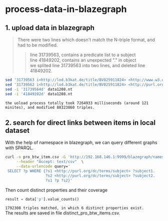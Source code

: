 # process-data-in-blazegraph
## 1. upload data in blazegraph 
>There were two lines which doesn't match the N-triple format, and had to be modified. <br>
>> line 31739563, contains a predicate list to a subject<br>
>> line 41849202, contains an unexpected "." in object<br>
>we splited line 31739563 into two lines, and deleted line 41849202.<br> 
```Bash
sed '31739563 i<http://lod.b3kat.de/title/BV025911824> <http://www.w3.org/1999/02/22-rdf-syntax-ns#type> <http://purl.org/ontology/bibo/Book> .' -i data1208.nt
sed '31739562 i<http://lod.b3kat.de/title/BV025911824> <http://purl.org/dc/terms/subject> <http://d-nb.info/gnd/4025243-7> .' -i data1208.nt
sed -i '31739564d' data1208.nt
sed -i '41849202d' data1208.nt
```
`the uoload process totally took 7264933 milliseconds (around 121 minites), and modified 88323860 triples.`

## 2. search for direct links between items in local dataset
With the help of namespace in blazegraph, we can query different graphs with SPARQL. 
```Bash
curl -o pro_btw_item.csv -G 'http://192.168.146.1:9999/blazegraph/namespace/data00/sparql' \
     --header "Accept: text/csv"  \
     --data-urlencode query='
 SELECT ?p WHERE {?s1 <http://purl.org/dc/terms/subject> ?subject1.
                  ?s2 <http://purl.org/dc/terms/subject> ?subject2.
                  ?s1 ?p ?s2}'
```
Then count distinct properties and their coverage 
```Python
result = data['p'].value_counts()
```
`1792308 triples matched, in which 6 distinct properties exist. `<br>
The results are saved in file distinct_pro_btw_items.csv. 
